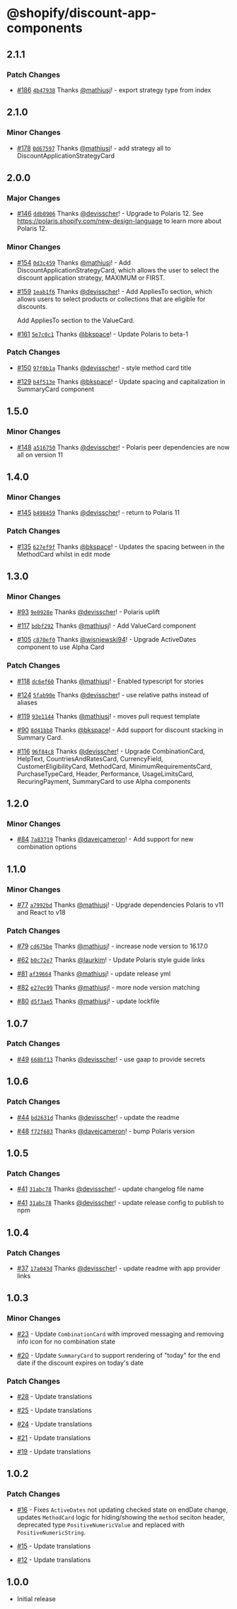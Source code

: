 # @shopify/discount-app-components

## 2.1.1

### Patch Changes

- [#186](https://github.com/Shopify/discount-app-components/pull/186) [`4b47938`](https://github.com/Shopify/discount-app-components/commit/4b479380fb64cc4c730b9faff3baa22dc1227789) Thanks [@mathiusj](https://github.com/mathiusj)! - export strategy type from index

## 2.1.0

### Minor Changes

- [#178](https://github.com/Shopify/discount-app-components/pull/178) [`0d67597`](https://github.com/Shopify/discount-app-components/commit/0d67597354622bd9fd616bfc7ca93dca1c013401) Thanks [@mathiusj](https://github.com/mathiusj)! - add strategy all to DiscountApplicationStrategyCard

## 2.0.0

### Major Changes

- [#146](https://github.com/Shopify/discount-app-components/pull/146) [`ddb0906`](https://github.com/Shopify/discount-app-components/commit/ddb0906dcca9d4c23654e192dc68e1e269195830) Thanks [@devisscher](https://github.com/devisscher)! - Upgrade to Polaris 12. See https://polaris.shopify.com/new-design-language to learn more about Polaris 12.

### Minor Changes

- [#154](https://github.com/Shopify/discount-app-components/pull/154) [`0d3c459`](https://github.com/Shopify/discount-app-components/commit/0d3c459082ee3484de3a92c49c8f97f1e4b88de7) Thanks [@mathiusj](https://github.com/mathiusj)! - Add DiscountApplicationStrategyCard, which allows the user to select the discount application strategy, MAXIMUM or FIRST.

- [#159](https://github.com/Shopify/discount-app-components/pull/159) [`1eab1f6`](https://github.com/Shopify/discount-app-components/commit/1eab1f6fba36f6323c288c983949398d3b0f06a2) Thanks [@devisscher](https://github.com/devisscher)! - Add AppliesTo section, which allows users to select products or collections that are eligible for discounts.

  Add AppliesTo section to the ValueCard.

- [#161](https://github.com/Shopify/discount-app-components/pull/161) [`5e7c0c1`](https://github.com/Shopify/discount-app-components/commit/5e7c0c1ce055756c1a801a88ed4ef48e335c1a58) Thanks [@bkspace](https://github.com/bkspace)! - Update Polaris to beta-1

### Patch Changes

- [#150](https://github.com/Shopify/discount-app-components/pull/150) [`97f0b1a`](https://github.com/Shopify/discount-app-components/commit/97f0b1a56cfcac30072a3646eeab2a14b200cb6c) Thanks [@devisscher](https://github.com/devisscher)! - style method card title

- [#129](https://github.com/Shopify/discount-app-components/pull/129) [`b4f513e`](https://github.com/Shopify/discount-app-components/commit/b4f513e2aa3d37d1f503a3e4bddc6db24d4ab932) Thanks [@bkspace](https://github.com/bkspace)! - Update spacing and capitalization in SummaryCard component

## 1.5.0

### Minor Changes

- [#148](https://github.com/Shopify/discount-app-components/pull/148) [`a516750`](https://github.com/Shopify/discount-app-components/commit/a516750a5024287509f18ba6c9763c264e776b4d) Thanks [@devisscher](https://github.com/devisscher)! - Polaris peer dependencies are now all on version 11

## 1.4.0

### Minor Changes

- [#145](https://github.com/Shopify/discount-app-components/pull/145) [`b498459`](https://github.com/Shopify/discount-app-components/commit/b498459e1fc97547e2275d44d7e27d344b2119b2) Thanks [@devisscher](https://github.com/devisscher)! - return to Polaris 11

### Patch Changes

- [#135](https://github.com/Shopify/discount-app-components/pull/135) [`627ef9f`](https://github.com/Shopify/discount-app-components/commit/627ef9f3462cf102d1f694889681cd440ad8d61e) Thanks [@bkspace](https://github.com/bkspace)! - Updates the spacing between in the MethodCard whilst in edit mode

## 1.3.0

### Minor Changes

- [#93](https://github.com/Shopify/discount-app-components/pull/93) [`9e0928e`](https://github.com/Shopify/discount-app-components/commit/9e0928e0955706eba0b0d64876f03dbfada39d45) Thanks [@devisscher](https://github.com/devisscher)! - Polaris uplift

- [#117](https://github.com/Shopify/discount-app-components/pull/117) [`bdbf292`](https://github.com/Shopify/discount-app-components/commit/bdbf2921f14cd8e0db16255114359b7d7abedd46) Thanks [@mathiusj](https://github.com/mathiusj)! - Add ValueCard component

- [#105](https://github.com/Shopify/discount-app-components/pull/105) [`c870ef0`](https://github.com/Shopify/discount-app-components/commit/c870ef00863a40f526b3696b9f51dc57491788f6) Thanks [@wisniewski94](https://github.com/wisniewski94)! - Upgrade ActiveDates component to use Alpha Card

### Patch Changes

- [#118](https://github.com/Shopify/discount-app-components/pull/118) [`dc6ef60`](https://github.com/Shopify/discount-app-components/commit/dc6ef6091314122051841f19bf78b9f37785be6b) Thanks [@mathiusj](https://github.com/mathiusj)! - Enabled typescript for stories

- [#124](https://github.com/Shopify/discount-app-components/pull/124) [`5fab90e`](https://github.com/Shopify/discount-app-components/commit/5fab90efd2f48f41175b98fcde14b776048f283b) Thanks [@devisscher](https://github.com/devisscher)! - use relative paths instead of aliases

- [#119](https://github.com/Shopify/discount-app-components/pull/119) [`93e1144`](https://github.com/Shopify/discount-app-components/commit/93e11447aa1c42dbdfa734309292543dba0c8c25) Thanks [@mathiusj](https://github.com/mathiusj)! - moves pull request template

- [#90](https://github.com/Shopify/discount-app-components/pull/90) [`8d41bb8`](https://github.com/Shopify/discount-app-components/commit/8d41bb8a2436e0920c2f4ab2cb741b340219f48c) Thanks [@bkspace](https://github.com/bkspace)! - Add support for discount stacking in Summary Card.

- [#116](https://github.com/Shopify/discount-app-components/pull/116) [`96f84c8`](https://github.com/Shopify/discount-app-components/commit/96f84c83112865d200ef58e23ba8298901f199ff) Thanks [@devisscher](https://github.com/devisscher)! - Upgrade CombinationCard, HelpText, CountriesAndRatesCard, CurrencyField, CustomerEligibilityCard, MethodCard, MinimumRequirementsCard, PurchaseTypeCard, Header, Performance, UsageLimitsCard, RecuringPayment, SummaryCard to use Alpha components

## 1.2.0

### Minor Changes

- [#84](https://github.com/Shopify/discount-app-components/pull/84) [`7a83719`](https://github.com/Shopify/discount-app-components/commit/7a83719e312d3dd26bb934c339ff7effbf914b27) Thanks [@davejcameron](https://github.com/davejcameron)! - Add support for new combination options

## 1.1.0

### Minor Changes

- [#77](https://github.com/Shopify/discount-app-components/pull/77) [`a7992bd`](https://github.com/Shopify/discount-app-components/commit/a7992bd2d6e8344a3e259d76f5290a8181377b12) Thanks [@mathiusj](https://github.com/mathiusj)! - Upgrade dependencies Polaris to v11 and React to v18

### Patch Changes

- [#79](https://github.com/Shopify/discount-app-components/pull/79) [`cd675be`](https://github.com/Shopify/discount-app-components/commit/cd675be135779c2ed62405bded88f68e09f0b38f) Thanks [@mathiusj](https://github.com/mathiusj)! - increase node version to 16.17.0

- [#62](https://github.com/Shopify/discount-app-components/pull/62) [`b0c72e7`](https://github.com/Shopify/discount-app-components/commit/b0c72e7b46ad022274c201ba80f7896fb8933380) Thanks [@laurkim](https://github.com/laurkim)! - Update Polaris style guide links

- [#81](https://github.com/Shopify/discount-app-components/pull/81) [`af39664`](https://github.com/Shopify/discount-app-components/commit/af3966401e559eecf6576e15fc7bb78f9d36d6c4) Thanks [@mathiusj](https://github.com/mathiusj)! - update release yml

- [#82](https://github.com/Shopify/discount-app-components/pull/82) [`e27ec99`](https://github.com/Shopify/discount-app-components/commit/e27ec9924f3ca2c0b8d14202de093d1a9a93f01a) Thanks [@mathiusj](https://github.com/mathiusj)! - more node version matching

- [#80](https://github.com/Shopify/discount-app-components/pull/80) [`d5f3ae5`](https://github.com/Shopify/discount-app-components/commit/d5f3ae51cbd14446e39b8494d72c81f6e051942d) Thanks [@mathiusj](https://github.com/mathiusj)! - update lockfile

## 1.0.7

### Patch Changes

- [#49](https://github.com/Shopify/discount-app-components/pull/49) [`668bf13`](https://github.com/Shopify/discount-app-components/commit/668bf13429faee6a1a3c93642a8dc9099ee6573d) Thanks [@devisscher](https://github.com/devisscher)! - use gaap to provide secrets

## 1.0.6

### Patch Changes

- [#44](https://github.com/Shopify/discount-app-components/pull/44) [`bd2631d`](https://github.com/Shopify/discount-app-components/commit/bd2631dfb4c59820cd65a83565ef992f4d724e82) Thanks [@devisscher](https://github.com/devisscher)! - update the readme

- [#48](https://github.com/Shopify/discount-app-components/pull/48) [`f72f683`](https://github.com/Shopify/discount-app-components/commit/f72f683d0791581fcde283d1173ea4a38eeae615) Thanks [@davejcameron](https://github.com/davejcameron)! - bump Polaris version

## 1.0.5

### Patch Changes

- [#41](https://github.com/Shopify/discount-app-components/pull/41) [`31abc78`](https://github.com/Shopify/discount-app-components/commit/31abc7846c6c3e829e9ed855436a31c27ec7a6ad) Thanks [@devisscher](https://github.com/devisscher)! - update changelog file name

- [#41](https://github.com/Shopify/discount-app-components/pull/41) [`31abc78`](https://github.com/Shopify/discount-app-components/commit/31abc7846c6c3e829e9ed855436a31c27ec7a6ad) Thanks [@devisscher](https://github.com/devisscher)! - update release config to publish to npm

## 1.0.4

### Patch Changes

- [#37](https://github.com/Shopify/discount-app-components/pull/37) [`17a043d`](https://github.com/Shopify/discount-app-components/commit/17a043db5f84f03fc87385bda24fff0d074ada15) Thanks [@devisscher](https://github.com/devisscher)! - update readme with app provider links

## 1.0.3

### Minor Changes

- [#23](https://github.com/Shopify/discount-app-components/pull/23) - Update `CombinationCard` with improved messaging and removing info icon for no combination state

- [#20](https://github.com/Shopify/discount-app-components/pull/20) - Update `SummaryCard` to support rendering of "today" for the end date if the discount expires on today's date

### Patch Changes

- [#28](https://github.com/Shopify/discount-app-components/pull/28) - Update translations

- [#25](https://github.com/Shopify/discount-app-components/pull/25) - Update translations

- [#24](https://github.com/Shopify/discount-app-components/pull/24) - Update translations

- [#21](https://github.com/Shopify/discount-app-components/pull/21) - Update translations

- [#19](https://github.com/Shopify/discount-app-components/pull/19) - Update translations

## 1.0.2

### Patch Changes

- [#16](https://github.com/Shopify/discount-app-components/pull/16) - Fixes `ActiveDates` not updating checked state on endDate change, updates `MethodCard` logic for hiding/showing the `method` seciton header, deprecated type `PositiveNumericValue` and replaced with `PositiveNumericString`.

- [#15](https://github.com/Shopify/discount-app-components/pull/15) - Update translations

- [#12](https://github.com/Shopify/discount-app-components/pull/12) - Update translations

## 1.0.0

- Initial release
